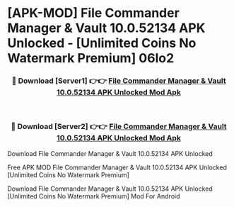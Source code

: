 # [APK-MOD] File Commander Manager & Vault 10.0.52134 APK Unlocked - [Unlimited Coins No Watermark Premium] 06lo2



<div align="center">
<h3>🔴 Download [Server1] 👉👉 <a href="https://momento.my/?title=File_Commander_Manager_&_Vault_10.0.52134_APK_Unlocked">File Commander Manager & Vault 10.0.52134 APK Unlocked Mod Apk</a></h3><br>

<h3>🔴 Download [Server2] 👉👉 <a href="https://momento.my/?title=File_Commander_Manager_&_Vault_10.0.52134_APK_Unlocked">File Commander Manager & Vault 10.0.52134 APK Unlocked Mod Apk</a></h3>
</div>



Download File Commander Manager & Vault 10.0.52134 APK Unlocked 

Free APK MOD File Commander Manager & Vault 10.0.52134 APK Unlocked [Unlimited Coins No Watermark Premium]

Download File Commander Manager & Vault 10.0.52134 APK Unlocked [Unlimited Coins No Watermark Premium] Mod For Android

